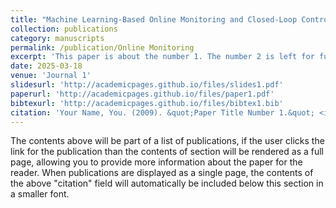 ```yaml
---
title: "Machine Learning-Based Online Monitoring and Closed-Loop Controlling for 3D Printing of Continuous Fiber-Reinforced Composites"
collection: publications
category: manuscripts
permalink: /publication/Online Monitoring
excerpt: 'This paper is about the number 1. The number 2 is left for future work.'
date: 2025-03-18
venue: 'Journal 1'
slidesurl: 'http://academicpages.github.io/files/slides1.pdf'
paperurl: 'http://academicpages.github.io/files/paper1.pdf'
bibtexurl: 'http://academicpages.github.io/files/bibtex1.bib'
citation: 'Your Name, You. (2009). &quot;Paper Title Number 1.&quot; <i>Journal 1</i>. 1(1).'
---
```

The contents above will be part of a list of publications, if the user clicks the link for the publication than the contents of section will be rendered as a full page, allowing you to provide more information about the paper for the reader. When publications are displayed as a single page, the contents of the above "citation" field will automatically be included below this section in a smaller font.
